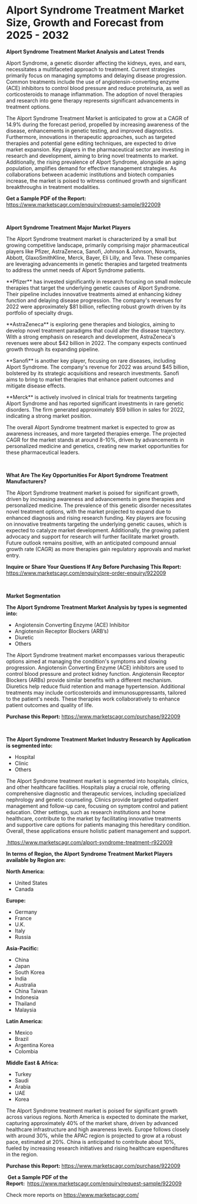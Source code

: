 <p><h1>Alport Syndrome Treatment Market Size, Growth and Forecast from 2025 - 2032</h1></p><p><strong>Alport Syndrome Treatment Market Analysis and Latest Trends</strong></p>
<p><p>Alport Syndrome, a genetic disorder affecting the kidneys, eyes, and ears, necessitates a multifaceted approach to treatment. Current strategies primarily focus on managing symptoms and delaying disease progression. Common treatments include the use of angiotensin-converting enzyme (ACE) inhibitors to control blood pressure and reduce proteinuria, as well as corticosteroids to manage inflammation. The adoption of novel therapies and research into gene therapy represents significant advancements in treatment options.</p><p>The Alport Syndrome Treatment Market is anticipated to grow at a CAGR of 14.9% during the forecast period, propelled by increasing awareness of the disease, enhancements in genetic testing, and improved diagnostics. Furthermore, innovations in therapeutic approaches, such as targeted therapies and potential gene editing techniques, are expected to drive market expansion. Key players in the pharmaceutical sector are investing in research and development, aiming to bring novel treatments to market. Additionally, the rising prevalence of Alport Syndrome, alongside an aging population, amplifies demand for effective management strategies. As collaborations between academic institutions and biotech companies increase, the market is poised to witness continued growth and significant breakthroughs in treatment modalities.</p></p>
<p><strong>Get a Sample PDF of the Report:&nbsp;</strong> <a href="https://www.marketscagr.com/enquiry/request-sample/922009?utm_campaign=2194&utm_medium=2&utm_source=Github&utm_content=ia&utm_term=07032025&utm_id=alport-syndrome-treatment">https://www.marketscagr.com/enquiry/request-sample/922009</a></p>
<p>&nbsp;</p>
<p><strong>Alport Syndrome Treatment Major Market Players</strong></p>
<p><p>The Alport Syndrome treatment market is characterized by a small but growing competitive landscape, primarily comprising major pharmaceutical players like Pfizer, AstraZeneca, Sanofi, Johnson & Johnson, Novartis, Abbott, GlaxoSmithKline, Merck, Bayer, Eli Lilly, and Teva. These companies are leveraging advancements in genetic therapies and targeted treatments to address the unmet needs of Alport Syndrome patients.</p><p>**Pfizer** has invested significantly in research focusing on small molecule therapies that target the underlying genetic causes of Alport Syndrome. Their pipeline includes innovative treatments aimed at enhancing kidney function and delaying disease progression. The company's revenues for 2022 were approximately $81 billion, reflecting robust growth driven by its portfolio of specialty drugs.</p><p>**AstraZeneca** is exploring gene therapies and biologics, aiming to develop novel treatment paradigms that could alter the disease trajectory. With a strong emphasis on research and development, AstraZeneca's revenues were about $42 billion in 2022. The company expects continued growth through its expanding pipeline.</p><p>**Sanofi** is another key player, focusing on rare diseases, including Alport Syndrome. The company's revenue for 2022 was around $45 billion, bolstered by its strategic acquisitions and research investments. Sanofi aims to bring to market therapies that enhance patient outcomes and mitigate disease effects.</p><p>**Merck** is actively involved in clinical trials for treatments targeting Alport Syndrome and has reported significant investments in rare genetic disorders. The firm generated approximately $59 billion in sales for 2022, indicating a strong market position.</p><p>The overall Alport Syndrome treatment market is expected to grow as awareness increases, and more targeted therapies emerge. The projected CAGR for the market stands at around 8-10%, driven by advancements in personalized medicine and genetics, creating new market opportunities for these pharmaceutical leaders.</p></p>
<p>&nbsp;</p>
<p><strong>What Are The Key Opportunities For Alport Syndrome Treatment Manufacturers?</strong></p>
<p><p>The Alport Syndrome treatment market is poised for significant growth, driven by increasing awareness and advancements in gene therapies and personalized medicine. The prevalence of this genetic disorder necessitates novel treatment options, with the market projected to expand due to enhanced diagnosis and rising research funding. Key players are focusing on innovative treatments targeting the underlying genetic causes, which is expected to catalyze market development. Additionally, the growing patient advocacy and support for research will further facilitate market growth. Future outlook remains positive, with an anticipated compound annual growth rate (CAGR) as more therapies gain regulatory approvals and market entry.</p></p>
<p><strong>Inquire or Share Your Questions If Any Before Purchasing This Report:</strong> <a href="https://www.marketscagr.com/enquiry/pre-order-enquiry/922009?utm_campaign=2194&utm_medium=2&utm_source=Github&utm_content=ia&utm_term=07032025&utm_id=alport-syndrome-treatment">https://www.marketscagr.com/enquiry/pre-order-enquiry/922009</a></p>
<p>&nbsp;</p>
<p><strong>Market Segmentation</strong></p>
<p><strong>The Alport Syndrome Treatment Market Analysis by types is segmented into:</strong></p>
<p><ul><li>Angiotensin Converting Enzyme (ACE) Inhibitor</li><li>Angiotensin Receptor Blockers (ARB’s)</li><li>Diuretic</li><li>Others</li></ul></p>
<p><p>The Alport Syndrome treatment market encompasses various therapeutic options aimed at managing the condition's symptoms and slowing progression. Angiotensin Converting Enzyme (ACE) inhibitors are used to control blood pressure and protect kidney function. Angiotensin Receptor Blockers (ARBs) provide similar benefits with a different mechanism. Diuretics help reduce fluid retention and manage hypertension. Additional treatments may include corticosteroids and immunosuppressants, tailored to the patient's needs. These therapies work collaboratively to enhance patient outcomes and quality of life.</p></p>
<p><strong>Purchase this Report:&nbsp;</strong><a href="https://www.marketscagr.com/purchase/922009?utm_campaign=2194&utm_medium=2&utm_source=Github&utm_content=ia&utm_term=07032025&utm_id=alport-syndrome-treatment">https://www.marketscagr.com/purchase/922009</a></p>
<p>&nbsp;</p>
<p><strong>The Alport Syndrome Treatment Market Industry Research by Application is segmented into:</strong></p>
<p><ul><li>Hospital</li><li>Clinic</li><li>Others</li></ul></p>
<p><p>The Alport Syndrome treatment market is segmented into hospitals, clinics, and other healthcare facilities. Hospitals play a crucial role, offering comprehensive diagnostic and therapeutic services, including specialized nephrology and genetic counseling. Clinics provide targeted outpatient management and follow-up care, focusing on symptom control and patient education. Other settings, such as research institutions and home healthcare, contribute to the market by facilitating innovative treatments and supportive care options for patients managing this hereditary condition. Overall, these applications ensure holistic patient management and support.</p></p>
<p><a href="https://www.marketscagr.com/alport-syndrome-treatment-r922009?utm_campaign=2194&utm_medium=2&utm_source=Github&utm_content=ia&utm_term=07032025&utm_id=alport-syndrome-treatment">&nbsp;https://www.marketscagr.com/alport-syndrome-treatment-r922009</a></p>
<p><strong>In terms of Region, the Alport Syndrome Treatment Market Players available by Region are:</strong></p>
<p>
    <p> <strong> North America: </strong>
        <ul>
            <li>United States</li>
            <li>Canada</li>
        </ul>
        </p> 
    <p> <strong> Europe: </strong>
        <ul>
            <li>Germany</li>
            <li>France</li>
            <li>U.K.</li>
            <li>Italy</li>
            <li>Russia</li>
        </ul>
        </p> 
    <p> <strong> Asia-Pacific: </strong>
        <ul>
            <li>China</li>
            <li>Japan</li>
            <li>South Korea</li>
            <li>India</li>
            <li>Australia</li>
            <li>China Taiwan</li>
            <li>Indonesia</li>
            <li>Thailand</li>
            <li>Malaysia</li>
        </ul>
        </p> 
    <p> <strong> Latin America: </strong>
        <ul>
            <li>Mexico</li>
            <li>Brazil</li>
            <li>Argentina Korea</li>
            <li>Colombia</li>
        </ul>
        </p> 
    <p> <strong> Middle East & Africa: </strong>
        <ul>
            <li>Turkey</li>
            <li>Saudi</li>
            <li>Arabia</li>
            <li>UAE</li>
            <li>Korea</li>
        </ul>
    </p>
    </p>
<p><p>The Alport Syndrome treatment market is poised for significant growth across various regions. North America is expected to dominate the market, capturing approximately 40% of the market share, driven by advanced healthcare infrastructure and high awareness levels. Europe follows closely with around 30%, while the APAC region is projected to grow at a robust pace, estimated at 20%. China is anticipated to contribute about 10%, fueled by increasing research initiatives and rising healthcare expenditures in the region.</p></p>
<p><strong>Purchase this Report: </strong><a href="https://www.marketscagr.com/purchase/922009?utm_campaign=2194&utm_medium=2&utm_source=Github&utm_content=ia&utm_term=07032025&utm_id=alport-syndrome-treatment">https://www.marketscagr.com/purchase/922009</a></p>
<p>&nbsp;<strong>Get a Sample PDF of the Report:&nbsp;&nbsp;</strong><a href="https://www.marketscagr.com/enquiry/request-sample/922009?utm_campaign=2194&utm_medium=2&utm_source=Github&utm_content=ia&utm_term=07032025&utm_id=alport-syndrome-treatment">https://www.marketscagr.com/enquiry/request-sample/922009</a></p>
<p><strong></strong></p>
<p>Check more reports on <a href="https://www.marketscagr.com/?utm_campaign=2194&utm_medium=2&utm_source=Github&utm_content=ia&utm_term=07032025&utm_id=alport-syndrome-treatment">https://www.marketscagr.com/</a></p>